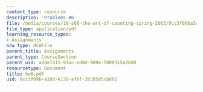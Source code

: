 ```yaml
---
content_type: resource
description: 'Problems #6'
file: /media/courses/18-s66-the-art-of-counting-spring-2003/9cc3f09ba3dde138af8f3b58505cb881_hw6.pdf
file_type: application/pdf
learning_resource_types:
- Assignments
ocw_type: OCWFile
parent_title: Assignments
parent_type: CourseSection
parent_uid: a2de7411-91ac-ed8d-989e-5900315a26d8
resourcetype: Document
title: hw6.pdf
uid: 9cc3f09b-a3dd-e138-af8f-3b58505cb881
---
```

